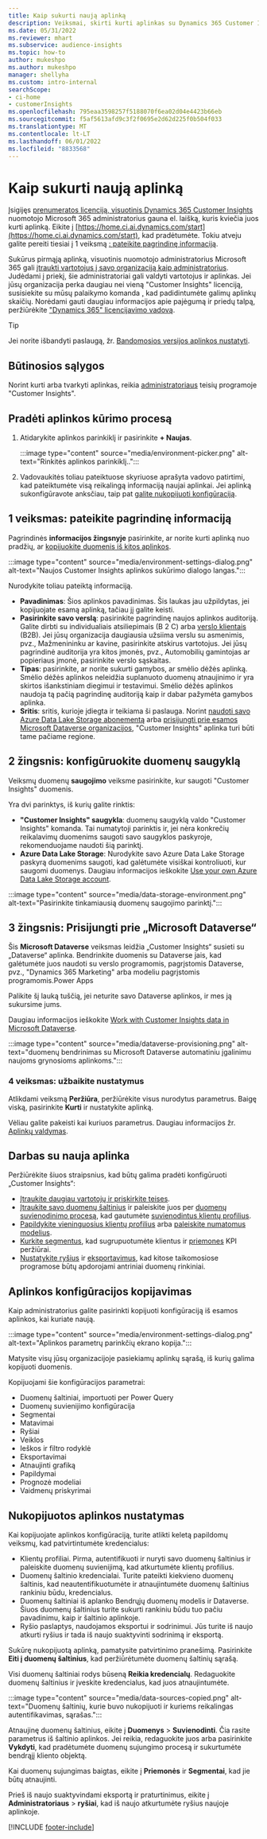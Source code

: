 ```yaml
---
title: Kaip sukurti naują aplinką
description: Veiksmai, skirti kurti aplinkas su Dynamics 365 Customer Insights.
ms.date: 05/31/2022
ms.reviewer: mhart
ms.subservice: audience-insights
ms.topic: how-to
author: mukeshpo
ms.author: mukeshpo
manager: shellyha
ms.custom: intro-internal
searchScope:
- ci-home
- customerInsights
ms.openlocfilehash: 795eaa3598257f5188070f6ea02d04e4423b66eb
ms.sourcegitcommit: f5af5613afd9c3f2f0695e2d62d225f0b504f033
ms.translationtype: MT
ms.contentlocale: lt-LT
ms.lasthandoff: 06/01/2022
ms.locfileid: "8833568"
---
```

# <a name="how-to-create-a-new-environment"></a>Kaip sukurti naują aplinką

Įsigijęs [prenumeratos licenciją, visuotinis Dynamics 365 Customer Insights](paid-license.md) nuomotojo Microsoft 365 administratorius gauna el. laišką, kuris kviečia juos kurti aplinką. Eikite į [https://home.ci.ai.dynamics.com/start](https://home.ci.ai.dynamics.com/start), kad pradėtumėte. Tokiu atveju galite pereiti tiesiai į 1 veiksmą [: pateikite pagrindinę informaciją](#step-1-provide-basic-information).

Sukūrus pirmąją aplinką, visuotinis nuomotojo administratorius Microsoft 365 gali [įtraukti vartotojus į savo organizaciją kaip administratorius](permissions.md). Judėdami į priekį, šie administratoriai gali valdyti vartotojus ir aplinkas. Jei jūsų organizacija perka daugiau nei vieną "Customer Insights" licenciją, susisiekite su mūsų palaikymo komanda [,](https://go.microsoft.com/fwlink/?linkid=2079641) kad padidintumėte galimų aplinkų skaičių. Norėdami gauti daugiau informacijos apie pajėgumą ir priedų talpą, peržiūrėkite ["Dynamics 365" licencijavimo vadovą](https://go.microsoft.com/fwlink/?LinkId=866544).

> [!TIP]
> Jei norite išbandyti paslaugą, žr. [Bandomosios versijos aplinkos nustatyti](trial-signup.md).

## <a name="prerequisites"></a>Būtinosios sąlygos

Norint kurti arba tvarkyti aplinkas, reikia [administratoriaus](permissions.md) teisių programoje "Customer Insights".

## <a name="start-the-environment-creation-process"></a>Pradėti aplinkos kūrimo procesą

1. Atidarykite aplinkos parinkiklį ir pasirinkite **+ Naujas**.
  
   :::image type="content" source="media/environment-picker.png" alt-text="Rinkitės aplinkos parinkiklį..":::

1. Vadovaukitės toliau pateiktuose skyriuose aprašyta vadovo patirtimi, kad pateiktumėte visą reikalingą informaciją naujai aplinkai. Jei aplinką sukonfigūravote anksčiau, taip pat [galite nukopijuoti konfigūraciją](#copy-the-environment-configuration).

## <a name="step-1-provide-basic-information"></a>1 veiksmas: pateikite pagrindinę informaciją

Pagrindinės **informacijos žingsnyje** pasirinkite, ar norite kurti aplinką nuo pradžių, ar [kopijuokite duomenis iš kitos aplinkos](#copy-the-environment-configuration).

   :::image type="content" source="media/environment-settings-dialog.png" alt-text="Naujos Customer Insights aplinkos sukūrimo dialogo langas.":::

Nurodykite toliau pateiktą informaciją.

- **Pavadinimas**: Šios aplinkos pavadinimas. Šis laukas jau užpildytas, jei kopijuojate esamą aplinką, tačiau jį galite keisti.
- **Pasirinkite savo verslą**: pasirinkite pagrindinę naujos aplinkos auditoriją. Galite dirbti su individualiais atsiliepimais (B 2 C) arba [verslo klientais](work-with-business-accounts.md) (B2B). Jei jūsų organizacija daugiausia užsiima verslu su asmenimis, pvz., Mažmenininku ar kavine, pasirinkite atskirus vartotojus. Jei jūsų pagrindinė auditorija yra kitos įmonės, pvz., Automobilių gamintojas ar popieriaus įmonė, pasirinkite verslo sąskaitas.
- **Tipas**: pasirinkite, ar norite sukurti gamybos, ar smėlio dėžės aplinką. Smėlio dėžės aplinkos neleidžia suplanuoto duomenų atnaujinimo ir yra skirtos išankstiniam diegimui ir testavimui. Smėlio dėžės aplinkos naudoja tą pačią pagrindinę auditoriją kaip ir dabar pažymėta gamybos aplinka.
- **Sritis**: sritis, kurioje įdiegta ir teikiama ši paslauga. Norint [naudoti savo Azure Data Lake Storage abonementą](own-data-lake-storage.md) arba [prisijungti prie esamos Microsoft Dataverse organizacijos](customer-insights-dataverse.md), "Customer Insights" aplinka turi būti tame pačiame regione.

## <a name="step-2-configure-data-storage"></a>2 žingsnis: konfigūruokite duomenų saugyklą

Veiksmų duomenų **saugojimo** veiksme pasirinkite, kur saugoti "Customer Insights" duomenis.

Yra dvi parinktys, iš kurių galite rinktis:

- **"Customer Insights" saugykla**: duomenų saugyklą valdo "Customer Insights" komanda. Tai numatytoji parinktis ir, jei nėra konkrečių reikalavimų duomenims saugoti savo saugyklos paskyroje, rekomenduojame naudoti šią parinktį.
- **Azure Data Lake Storage**: Nurodykite savo Azure Data Lake Storage paskyrą duomenims saugoti, kad galėtumėte visiškai kontroliuoti, kur saugomi duomenys. Daugiau informacijos ieškokite [Use your own Azure Data Lake Storage account](own-data-lake-storage.md).

:::image type="content" source="media/data-storage-environment.png" alt-text="Pasirinkite tinkamiausią duomenų saugojimo parinktį.":::

## <a name="step-3-connect-to-microsoft-dataverse"></a>3 žingsnis: Prisijungti prie „Microsoft Dataverse“

Šis **Microsoft Dataverse** veiksmas leidžia „Customer Insights“ susieti su „Dataverse“ aplinka. Bendrinkite duomenis su Dataverse jais, kad galėtumėte juos naudoti su verslo programomis, pagrįstomis Dataverse, pvz., "Dynamics 365 Marketing" arba modeliu pagrįstomis programomis.Power Apps

Palikite šį lauką tuščią, jei neturite savo Dataverse aplinkos, ir mes ją sukursime jums.

Daugiau informacijos ieškokite [Work with Customer Insights data in Microsoft Dataverse](customer-insights-dataverse.md).

:::image type="content" source="media/dataverse-provisioning.png" alt-text="duomenų bendrinimas su Microsoft Dataverse automatiniu įgalinimu naujoms grynosioms aplinkoms.":::

### <a name="step-4-finalize-the-settings"></a>4 veiksmas: užbaikite nustatymus

Atlikdami veiksmą **Peržiūra**, peržiūrėkite visus nurodytus parametrus. Baigę viską, pasirinkite **Kurti** ir nustatykite aplinką.

Vėliau galite pakeisti kai kuriuos parametrus. Daugiau informacijos žr. [Aplinkų valdymas](manage-environments.md).

## <a name="work-with-your-new-environment"></a>Darbas su nauja aplinka

Peržiūrėkite šiuos straipsnius, kad būtų galima pradėti konfigūruoti „Customer Insights“:

- [Įtraukite daugiau vartotojų ir priskirkite teises](permissions.md).
- [Įtraukite savo duomenų šaltinius](data-sources.md) ir paleiskite juos per [duomenų suvienodinimo procesą](data-unification.md), kad gautumėte [suvienodintus klientų profilius](customer-profiles.md).
- [Papildykite vieninguosius klientų profilius](enrichment-hub.md) arba [paleiskite numatomus modelius](predictions-overview.md).
- [Kurkite segmentus](segments.md), kad sugrupuotumėte klientus ir [priemones](measures.md) KPI peržiūrai.
- [Nustatykite ryšius](connections.md) ir [eksportavimus](export-destinations.md), kad kitose taikomosiose programose būtų apdorojami antriniai duomenų rinkiniai.

## <a name="copy-the-environment-configuration"></a>Aplinkos konfigūracijos kopijavimas

Kaip administratorius galite pasirinkti kopijuoti konfigūraciją iš esamos aplinkos, kai kuriate naują.

:::image type="content" source="media/environment-settings-dialog.png" alt-text="Aplinkos parametrų parinkčių ekrano kopija.":::

Matysite visų jūsų organizacijoje pasiekiamų aplinkų sąrašą, iš kurių galima kopijuoti duomenis.

Kopijuojami šie konfigūracijos parametrai:

- Duomenų šaltiniai, importuoti per Power Query
- Duomenų suvienijimo konfigūracija
- Segmentai
- Matavimai
- Ryšiai
- Veiklos
- Ieškos ir filtro rodyklė
- Eksportavimai
- Atnaujinti grafiką
- Papildymai
- Prognozė modeliai
- Vaidmenų priskyrimai

## <a name="set-up-a-copied-environment"></a>Nukopijuotos aplinkos nustatymas

Kai kopijuojate aplinkos konfigūraciją, turite atlikti keletą papildomų veiksmų, kad patvirtintumėte kredencialus:

- Klientų profiliai. Pirma, autentifikuoti ir nuryti savo duomenų šaltinius ir paleiskite duomenų suvienijimą, kad atkurtumėte klientų profilius.
- Duomenų šaltinio kredencialai. Turite pateikti kiekvieno duomenų šaltinis, kad neautentifikuotumėte ir atnaujintumėte duomenų šaltinius rankiniu būdu, kredencialus.
- Duomenų šaltiniai iš aplanko Bendrųjų duomenų modelis ir Dataverse. Šiuos duomenų šaltinius turite sukurti rankiniu būdu tuo pačiu pavadinimu, kaip ir šaltinio aplinkoje.
- Ryšio paslaptys, naudojamos eksportui ir sodrinimui. Jūs turite iš naujo atkurti ryšius ir tada iš naujo suaktyvinti sodrinimą ir eksportą.

Sukūrę nukopijuotą aplinką, pamatysite patvirtinimo pranešimą. Pasirinkite **Eiti į duomenų šaltinius**, kad peržiūrėtumėte duomenų šaltinių sąrašą.

Visi duomenų šaltiniai rodys būseną **Reikia kredencialų**. Redaguokite duomenų šaltinius ir įveskite kredencialus, kad juos atnaujintumėte.

:::image type="content" source="media/data-sources-copied.png" alt-text="Duomenų šaltinių, kurie buvo nukopijuoti ir kuriems reikalingas autentifikavimas, sąrašas.":::

Atnaujinę duomenų šaltinius, eikite į **Duomenys** > **Suvienodinti**. Čia rasite parametrus iš šaltinio aplinkos. Jei reikia, redaguokite juos arba pasirinkite **Vykdyti**, kad pradėtumėte duomenų sujungimo procesą ir sukurtumėte bendrąjį kliento objektą.

Kai duomenų sujungimas baigtas, eikite į **Priemonės** ir **Segmentai**, kad jie būtų atnaujinti.

Prieš iš naujo suaktyvindami eksportą ir praturtinimus, eikite į **Administratoriaus** > **ryšiai**, kad iš naujo atkurtumėte ryšius naujoje aplinkoje.

[!INCLUDE [footer-include](includes/footer-banner.md)]
